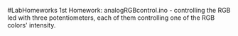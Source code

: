 #LabHomeworks
1st Homework: analogRGBcontrol.ino - controlling the RGB led with three potentiometers, each of them controlling one of the RGB colors' intensity.
